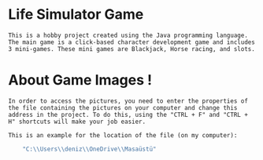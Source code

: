# Life Simulator Game

    This is a hobby project created using the Java programming language. The main game is a click-based character development game and includes 3 mini-games. These mini games are Blackjack, Horse racing, and slots.

# About Game Images !

    In order to access the pictures, you need to enter the properties of the file containing the pictures on your computer and change this address in the project. To do this, using the "CTRL + F" and "CTRL + H" shortcuts will make your job easier.

    This is an example for the location of the file (on my computer):

``` java
    "C:\\Users\\deniz\\OneDrive\\Masaüstü"
```